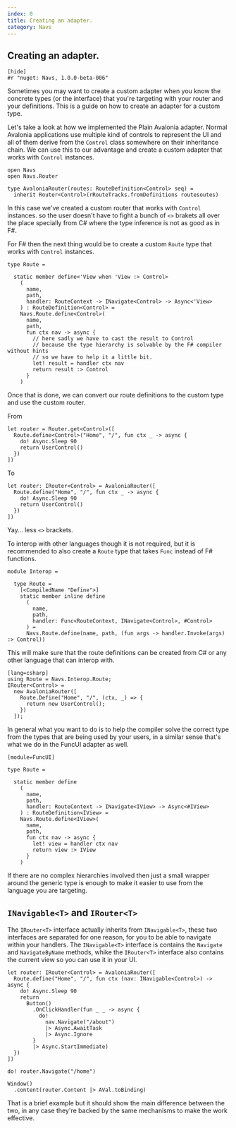 ```yaml
---
index: 0
title: Creating an adapter.
category: Navs
---
```


## Creating an adapter.

    [hide]
    #r "nuget: Navs, 1.0.0-beta-006"

Sometimes you may want to create a custom adapter when you know the concrete types (or the interface) that you're targeting with your router and your definitions. This is a guide on how to create an adapter for a custom type.

Let's take a look at how we implemented the Plain Avalonia adapter. Normal Avalonia applications use multiple kind of controls to represent the UI and all of them derive from the `Control` class somewhere on their inheritance chain. We can use this to our advantage and create a custom adapter that works with `Control` instances.

    open Navs
    open Navs.Router

    type AvaloniaRouter(routes: RouteDefinition<Control> seq) =
      inherit Router<Control>(rRouteTracks.fromDefinitions routesoutes)

In this case we've created a custom router that works with `Control` instances. so the user doesn't have to fight a bunch of `<>` brakets all over the place specially from C# where the type inference is not as good as in F#.

For F# then the next thing would be to create a custom `Route` type that works with `Control` instances.

    type Route =

      static member define<'View when 'View :> Control>
        (
          name,
          path,
          handler: RouteContext -> INavigate<Control> -> Async<'View>
        ) : RouteDefinition<Control> =
        Navs.Route.define<Control>(
          name,
          path,
          fun ctx nav -> async {
            // here sadly we have to cast the result to Control
            // because the type hierarchy is solvable by the F# compiler without hints
            // so we have to help it a little bit.
            let! result = handler ctx nav
            return result :> Control
          }
        )

Once that is done, we can convert our route definitions to the custom type and use the custom router.

From

    let router = Router.get<Control>([
      Route.define<Control>("Home", "/", fun ctx _ -> async {
        do! Async.Sleep 90
        return UserControl()
      })
    ])

To

    let router: IRouter<Control> = AvaloniaRouter([
      Route.define("Home", "/", fun ctx _ -> async {
        do! Async.Sleep 90
        return UserControl()
      })
    ])

Yay... less `<>` brackets.

To interop with other languages though it is not required, but it is recommended to also create a `Route` type that takes `Func` instead of F# functions.

    module Interop =

      type Route =
        [<CompiledName "Define">]
        static member inline define
          (
            name,
            path,
            handler: Func<RouteContext, INavigate<Control>, #Control>
          ) =
          Navs.Route.define(name, path, (fun args -> handler.Invoke(args) :> Control))

This will make sure that the route definitions can be created from C# or any other language that can interop with.

    [lang=csharp]
    using Route = Navs.Interop.Route;
    IRouter<Control> =
      new AvaloniaRouter([
        Route.Define("Home", "/", (ctx, _) => {
          return new UserControl();
        })
      ]);

In general what you want to do is to help the compiler solve the correct type from the types that are being used by your users, in a similar sense that's what we do in the FuncUI adapter as well.

    [module=FuncUI]

    type Route =

      static member define
        (
          name,
          path,
          handler: RouteContext -> INavigate<IView> -> Async<#IView>
        ) : RouteDefinition<IView> =
        Navs.Route.define<IView>(
          name,
          path,
          fun ctx nav -> async {
            let! view = handler ctx nav
            return view :> IView
          }
        )

If there are no complex hierarchies involved then just a small wrapper around the generic type is enough to make it easier to use from the language you are targeting.

## `INavigable<T>` and `IRouter<T>`

The `IRouter<T>` interface actually inherits from `INavigable<T>`, these two interfaces are separated for one reason, for you to be able to navigate within your handlers. The `INavigable<T>` interface is contains the `Navigate` and `NavigateByName` methods, whike the `IRouter<T>` interface also contains the current view so you can use it in your UI.

    let router: IRouter<Control> = AvaloniaRouter([
      Route.define("Home", "/", fun ctx (nav: INavigable<Control>) -> async {
        do! Async.Sleep 90
        return
          Button()
            .OnClickHandler(fun _ _ -> async {
              do!
                nav.Navigate("/about")
                |> Async.AwaitTask
                |> Async.Ignore
            }
            |> Async.StartImmediate)
      })
    ])

    do! router.Navigate("/home")

    Window()
      .content(router.Content |> AVal.toBinding)

That is a brief example but it should show the main difference between the two, in any case they're backed by the same mechanisms to make the work effective.
